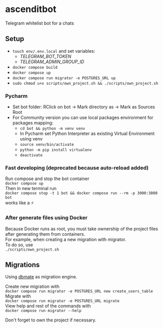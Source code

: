 # ascenditbot
Telegram whitelist bot for a chats

## Setup

- `touch env/.env.local` and set variables:
  - *TELEGRAM_BOT_TOKEN*
  - *TELEGRAM_ADMIN_GROUP_ID*
- `docker compose build`
- `docker compose up`
- `docker compose run migrator -e POSTGRES_URL up`
- `sudo chmod u+x scripts/own_project.sh && ./scripts/own_project.sh`

### Pycharm
- Set bot folder: RClick on bot -> Mark directory as -> Mark as Sources Root
- For Community version you can use local packages environment for packages mapping:
  - `cd bot && python -m venv venv`
  - In Pycharm set Python Interpreter as existing Virtual Environment using venv
  - `source venv/bin/activate`
  - `python -m pip install virtualenv`
  - `deactivate`

### Fast developing (deprecated because auto-reload added)
Run compose and stop the bot container  
`docker compose up`  
Then in new terminal run  
`docker compose stop -t 1 bot && docker compose run --rm -p 3000:3000 bot`  
works like a ⚡️

### After generate files using Docker
Because Docker runs as root, you must take ownership of the project files after generating them from containers.  
For example, when creating a new migration with migrator.  
To do so, use  
`./scripts/own_project.sh`

## Migrations
Using [dbmate](https://github.com/amacneil/dbmate)
as migration engine.

Create new migration with  
`docker compose run migrator -e POSTGRES_URL new create_users_table`  
Migrate with  
`docker compose run migrator -e POSTGRES_URL migrate`  
View help and rest of the commands with  
`docker compose run migrator --help`

Don't forget to own the project if necessary.
